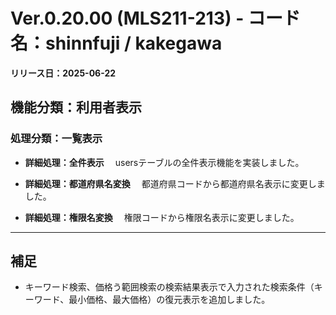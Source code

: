 # Ver.0.20.00 (MLS211-213) - コード名：shinnfuji / kakegawa
**リリース日：2025-06-22**

## 機能分類：利用者表示

### 処理分類：一覧表示

- **詳細処理：全件表示**
　usersテーブルの全件表示機能を実装しました。

- **詳細処理：都道府県名変換**
　都道府県コードから都道府県名表示に変更しました。

- **詳細処理：権限名変換**
　権限コードから権限名表示に変更しました。

---

## 補足

- キーワード検索、価格う範囲検索の検索結果表示で入力された検索条件（キーワード、最小価格、最大価格）の復元表示を追加しました。


